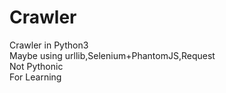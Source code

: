 # Crawler
Crawler in Python3  
Maybe using urllib,Selenium+PhantomJS,Request  
Not Pythonic  
For Learning
